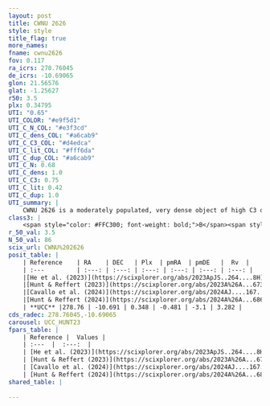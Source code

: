 ```yaml
---
layout: post
title: CWNU 2626
style: style
title_flag: true
more_names: 
fname: cwnu2626
fov: 0.117
ra_icrs: 278.76045
de_icrs: -10.69065
glon: 21.56576
glat: -1.25627
r50: 3.5
plx: 0.34795
UTI: "0.65"
UTI_COLOR: "#e9f5d1"
UTI_C_N_COL: "#e3f3cd"
UTI_C_dens_COL: "#a6cab9"
UTI_C_C3_COL: "#d4edca"
UTI_C_lit_COL: "#fff6da"
UTI_C_dup_COL: "#a6cab9"
UTI_C_N: 0.68
UTI_C_dens: 1.0
UTI_C_C3: 0.75
UTI_C_lit: 0.42
UTI_C_dup: 1.0
UTI_summary: |
    CWNU 2626 is a moderately populated, very dense object of high C3 quality. It was recently reported in the literature.
class3: |
    <span style="color: #FFC300; font-weight: bold;">B</span><span style="color: green; font-weight: bold;">A</span>
r_50_val: 3.5
N_50_val: 86
scix_url: CWNU%202626
posit_table: |
    | Reference    | RA    | DEC   | Plx  | pmRA  | pmDE   |  Rv  |
    | :---         | :---: | :---: | :---: | :---: | :---: | :---: |
    |[He et al. (2023)](https://scixplorer.org/abs/2023ApJS..264....8H) | 278.755 | -10.681 | 0.363 | -0.487 | -3.098 | -- |
    |[Hunt & Reffert (2023)](https://scixplorer.org/abs/2023A%26A...673A.114H) | 278.765 | -10.687 | 0.345 | -0.472 | -3.069 | 22.995 |
    |[Cavallo et al. (2024)](https://scixplorer.org/abs/2024AJ....167...12C) | 278.762 | -10.685 | 0.344 | -- | -- | -- |
    |[Hunt & Reffert (2024)](https://scixplorer.org/abs/2024A%26A...686A..42H) | 278.765 | -10.687 | 0.345 | -0.472 | -3.069 | 22.995 |
    | **UCC** |278.76 | -10.691 | 0.348 | -0.481 | -3.1 | 3.282 | 
cds_radec: 278.76045,-10.69065
carousel: UCC_HUNT23
fpars_table: |
    | Reference |  Values |
    | :---  |  :---:  |
    | [He et al. (2023)](https://scixplorer.org/abs/2023ApJS..264....8H) | `A0=6.45, m-M=12.3, logAge=6.35` |
    | [Hunt & Reffert (2023)](https://scixplorer.org/abs/2023A%26A...673A.114H) | `AV50=5.522, diffAV50=3.014, MOD50=12.106, logAge50=7.573` |
    | [Cavallo et al. (2024)](https://scixplorer.org/abs/2024AJ....167...12C) | `AV50=5.24, dMod50=12.46, logAge50=7.29, [Fe/H]50=0.63` |
    | [Hunt & Reffert (2024)](https://scixplorer.org/abs/2024A%26A...686A..42H) | `MassJ=2449.43` |
shared_table: |
    
---
```


